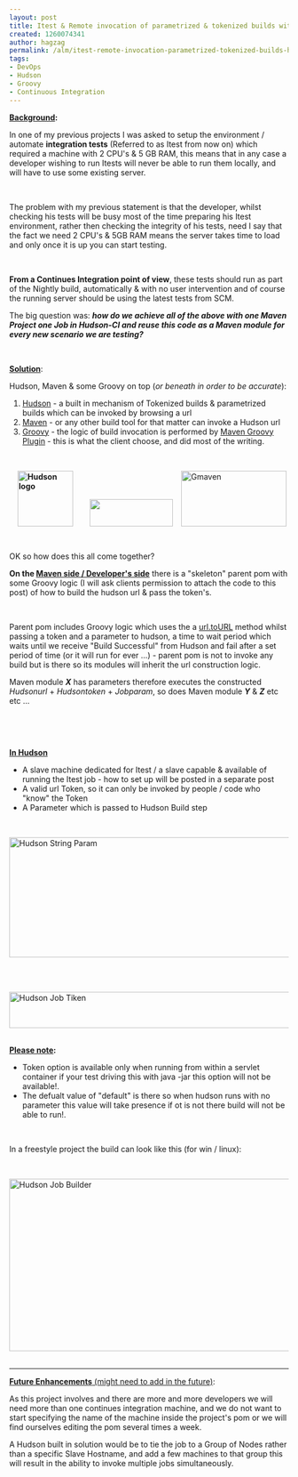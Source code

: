 ```yaml
---
layout: post
title: Itest & Remote invocation of parametrized & tokenized builds with Hudson CI
created: 1260074341
author: hagzag
permalink: /alm/itest-remote-invocation-parametrized-tokenized-builds-hudson-ci
tags:
- DevOps
- Hudson
- Groovy
- Continuous Integration
---
```

<p><strong><u>Background</u>:</strong></p>
<p>In one of my previous projects I was asked to setup the environment / automate <strong>integration tests</strong> (Referred to as Itest from now on) which required a machine with 2 CPU's &amp; 5 GB RAM, this means that in any case a developer wishing to run Itests will never be able to run them locally, and will have to use some existing server.</p>
<p>&nbsp;</p>
<p>The problem with my previous statement is that the developer, whilst checking his tests will be busy most of the time preparing his Itest environment, rather then checking the integrity of his tests, need I say that the fact we need 2 CPU's &amp; 5GB RAM means the server takes time to load and only once it is up you can start testing.</p>
<p>&nbsp;</p>
<p><strong>From a Continues Integration point of view</strong>, these tests should run as part of the Nightly build, automatically &amp; with no user intervention and of course the running server should be using the latest tests from SCM.</p>
<p>The big question was: <strong><em>how do we achieve all of the above with one Maven Project one Job in Hudson-CI and reuse this code as a Maven module for every new scenario we are testing?</em></strong></p>
<p>&nbsp;</p>
<p><strong><u>Solution</u></strong>:</p>
<p>Hudson, Maven &amp; some Groovy on top (<em>or beneath in order to be accurate</em>):</p>
<ol>
    <li><a href="http://www.hudson-ci.org/">Hudson</a> - a built in mechanism of Tokenized builds &amp; parametrized builds which can be invoked by browsing a url</li>
    <li><a href="http://maven.apache.org/">Maven</a> - or any other build tool for that matter can invoke a Hudson url</li>
    <li><a href="http://groovy.codehaus.org/">Groovy</a> - the logic of build invocation is performed by <a href="http://docs.codehaus.org/display/GMAVEN/GMaven+1.0+Release">Maven Groovy Plugin</a> - this is what the client choose, and did most of the writing.</li>
</ol>
<p>&nbsp;</p>
<p><strong><u><img border="0" align="left" width="100" vspace="0" hspace="15" height="100" alt="Hudson logo" src="/files/upload/29/banner-100.png" /></u></strong><img border="0" width="150" hspace="15" height="49" src="/files/upload/29/Maven_logo_0.gif" alt="" /><img width="190" height="100" src="/files/upload/29/medium.png" alt="Gmaven" /></p>
<p>&nbsp;</p>
<p>OK so how does this all come together?</p>
<p><strong>On the <u>Maven side / Developer's side</u></strong> there is a &quot;skeleton&quot; parent pom with some Groovy logic (I will ask clients permission to attach the code to this post) of how to build the hudson url &amp; pass the token's.</p>
<p>&nbsp;</p>
<p>Parent pom includes Groovy logic which uses the a <a href="http://groovy.codehaus.org/modules/http-builder/apidocs/groovyx/net/http/URIBuilder.html#toURL%28%29">url.toURL</a> method whilst passing a token and a parameter to hudson, a time to wait period which waits until we receive &quot;Build Successful&quot; from Hudson and fail after a set period of time (or it will run for ever ...) - parent pom is not to invoke any build but is there so its modules will inherit the url construction logic.</p>
<p>Maven module <strong><em>X</em></strong> has parameters therefore executes the constructed <em>Hudsonurl</em> + <em>Hudsontoken</em> + <em>Jobparam</em>, so does Maven module <em><strong>Y</strong></em> &amp; <em><strong>Z</strong></em> etc etc ...</p>
<p>&nbsp;</p>
<p>&nbsp;</p>
<p><u><strong>In Hudson</strong></u></p>
<ul>
    <li>A slave machine dedicated for Itest / a slave capable &amp; available of running the Itest job - how to set up will be posted in a separate post</li>
    <li>A valid url Token, so it can only be invoked by people / code who &quot;know&quot; the Token</li>
    <li>A Parameter which is passed to Hudson Build step</li>
</ul>
<p>&nbsp;</p>
<p><img border="0" align="left" width="960" vspace="0" hspace="0" height="216" src="/files/upload/29/HCI-string_param_0.png" alt="Hudson String Param" /></p>
<p>&nbsp;</p>
<p>&nbsp;</p>
<p><img border="0" align="left" width="960" vspace="0" hspace="0" height="65" src="/files/upload/29/HCI-job_token_0.png" alt="Hudson Job Tiken" /></p>
<p>&nbsp;</p>
<p><u><strong>Please note</strong></u><strong>:</strong></p>
<ul>
    <li>Token option is available only when running from within a servlet container if your test driving this with java -jar this option will not be available!.</li>
    <li>The defualt value of &quot;default&quot; is there so when hudson runs with no parameter this value will take presence if ot is not there build will not be able to run!.</li>
</ul>
<p>&nbsp;</p>
<p>In a freestyle project the build can look like this (for win / linux):</p>
<p>&nbsp;</p>
<p><img border="0" align="left" width="960" vspace="0" hspace="0" height="310" src="/files/upload/29/HCI-job-builder.png" alt="Hudson Job Builder" /></p>
<p>&nbsp;</p>
<hr />
<p><strong><u>Future Enhancements</u></strong><u> (might need to add in the future)</u>:</p>
<p>As this project involves and there are more and more developers we will need more than one continues integration machine, and we do not want to start specifying the name of the machine inside the project's pom or we will find ourselves editing the pom several times a week.</p>
<p>A Hudson built in solution would be to tie the job to a Group of Nodes rather than a specific Slave Hostname, and add a few machines to that group this will result in the ability to invoke multiple jobs simultaneously.</p>
